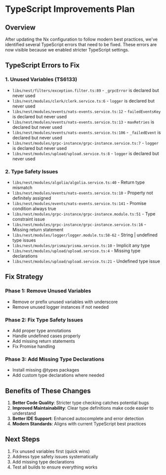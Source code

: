 # TypeScript Improvements Plan

## Overview

After updating the Nx configuration to follow modern best practices, we've identified several TypeScript errors that need to be fixed. These errors are now visible because we enabled stricter TypeScript settings.

## TypeScript Errors to Fix

### 1. Unused Variables (TS6133)

- `libs/nest/filters/exception.filter.ts:89` - `_grpcError` is declared but never used
- `libs/nest/modules/clerk/clerk.service.ts:6` - `logger` is declared but never used
- `libs/nest/modules/events/nats-events.service.ts:12` - `failedEventsKey` is declared but never used
- `libs/nest/modules/events/nats-events.service.ts:13` - `maxRetries` is declared but never used
- `libs/nest/modules/events/nats-events.service.ts:106` - `_failedEvent` is declared but never used
- `libs/nest/modules/grpc-instance/grpc-instance.service.ts:7` - `logger` is declared but never used
- `libs/nest/modules/upload/upload.service.ts:8` - `logger` is declared but never used

### 2. Type Safety Issues

- `libs/nest/modules/algolia/algolia.service.ts:40` - Return type mismatch
- `libs/nest/modules/events/nats-events.service.ts:10` - Property not definitely assigned
- `libs/nest/modules/events/nats-events.service.ts:141` - Promise condition always true
- `libs/nest/modules/grpc-instance/grpc-instance.module.ts:51` - Type constraint issue
- `libs/nest/modules/grpc-instance/grpc-instance.service.ts:16` - Missing return statement
- `libs/nest/modules/logger/logger.module.ts:58-62` - String | undefined type issues
- `libs/nest/modules/prisma/prisma.service.ts:10` - Implicit any type
- `libs/nest/modules/upload/upload.service.ts:4` - Missing type declarations
- `libs/nest/modules/upload/upload.service.ts:21` - Undefined type issue

## Fix Strategy

### Phase 1: Remove Unused Variables

- Remove or prefix unused variables with underscore
- Remove unused logger instances if not needed

### Phase 2: Fix Type Safety Issues

- Add proper type annotations
- Handle undefined cases properly
- Add missing return statements
- Fix Promise handling

### Phase 3: Add Missing Type Declarations

- Install missing @types packages
- Add custom type declarations where needed

## Benefits of These Changes

1. **Better Code Quality**: Stricter type checking catches potential bugs
2. **Improved Maintainability**: Clear type definitions make code easier to understand
3. **Better IDE Support**: Enhanced autocomplete and error detection
4. **Modern Standards**: Aligns with current TypeScript best practices

## Next Steps

1. Fix unused variables first (quick wins)
2. Address type safety issues systematically
3. Add missing type declarations
4. Test all builds to ensure everything works
